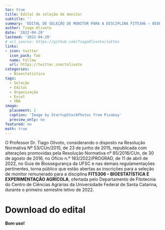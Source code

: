 ```yaml
---
toc: true
title: Edital de seleção de monitor
subtitle: ''
summary: 'EDITAL DE SELEÇÃO DE MONITOR PARA A DISCIPLINA FIT5306 – BIOESTATÍSTICA E EXPERIMENTAÇÃO AGRÍCOLA.'
author: Tiago Olivoto
date: '2022-04-20'
lastmod: '2022-04-20'
# url_source: https://github.com/TiagoOlivoto/lattes
links:
- icon: twitter
  icon_pack: fab
  name: Follow
  url: https://twitter.com/tolivoto
categories:
  - Bioestatística
tags:
  - Seleção
  - Edital
  - Organização
  - Excel
  - VBA
image:
  placement: 2
  caption: 'Image by StartupStockPhotos from Pixabay'
  preview_only: no
featured: no
math: true
---
```


<script src="https://kit.fontawesome.com/1f72d6921a.js" crossorigin="anonymous"></script>



O Professor Dr. Tiago Olivoto, considerando o disposto na Resolução Normativa Nº 53/CUn/2015, de 23 de junho de 2015, republicada com alterações promovidas pela Resolução Normativa nº 85/2016/CUn, de 30 de agosto de 2016, no Ofício n.º 183/2022/PROGRAD, de 11 de abril de 2022, no Guia de Biossegurança da UFSC e nas demais regulamentações pertinentes, torna público que estão abertas as inscrições para a seleção de monitor remunerado para a disciplina **FIT5306 – BIOESTATÍSTICA E EXPERIMENTAÇÃO AGRÍCOLA**, ofertada pelo Departamento de Fitotecnia do Centro de Ciências Agrárias da Universidade Federal de Santa Catarina, durante o primeiro semestre letivo de 2022.


# <i class="fas fa-database"></i> Download do edital


**Bom uso!**





